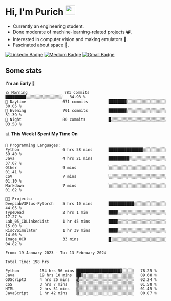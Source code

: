 <h1 align="left">Hi, I'm Purich
<img src="https://media.giphy.com/media/hvRJCLFzcasrR4ia7z/giphy.gif" width="30px"/></h1>

* Currently an engineering student.
* Done moderate of machine-learning-related projects :film_projector:.
* Interested in computer vision and making emulators :space_invader:.
* Fascinated about space :milky_way:.

[![Linkedin Badge](https://img.shields.io/badge/-Purich-blue?style=flat-square&logo=Linkedin&logoColor=white&link=https://www.linkedin.com/in/purich-siritip-16b3b3255/)](https://www.linkedin.com/in/purich-siritip-16b3b3255) [![Medium Badge](https://img.shields.io/badge/-@purich-gray?style=flat-square&labelColor=000000&logo=Medium&link=https://medium.com/@phuritsiritip)](https://medium.com/@phuritsiritip)
[![Gmail Badge](https://img.shields.io/badge/-mark.phurit@gmail.com-c14438?style=flat-square&logo=Gmail&logoColor=white&link=mailto:mark.phurit@gmail.com)](mailto:mark.phurit@gmail.com)

## Some stats

  
  <!--START_SECTION:waka-->
**I'm an Early 🐤** 

```text
🌞 Morning                781 commits         █████████░░░░░░░░░░░░░░░░   34.98 % 
🌆 Daytime                671 commits         ████████░░░░░░░░░░░░░░░░░   30.05 % 
🌃 Evening                701 commits         ████████░░░░░░░░░░░░░░░░░   31.39 % 
🌙 Night                  80 commits          █░░░░░░░░░░░░░░░░░░░░░░░░   03.58 % 
```


📊 **This Week I Spent My Time On** 

```text
💬 Programming Languages: 
Python                   6 hrs 58 mins       ███████████████░░░░░░░░░░   59.40 % 
Java                     4 hrs 21 mins       █████████░░░░░░░░░░░░░░░░   37.07 % 
Other                    9 mins              ░░░░░░░░░░░░░░░░░░░░░░░░░   01.41 % 
CSV                      7 mins              ░░░░░░░░░░░░░░░░░░░░░░░░░   01.10 % 
Markdown                 7 mins              ░░░░░░░░░░░░░░░░░░░░░░░░░   01.02 % 

🐱‍💻 Projects: 
DeepLabV3Plus-Pytorch    5 hrs 10 mins       ███████████░░░░░░░░░░░░░░   44.05 % 
TypeDead                 2 hrs 1 min         ████░░░░░░░░░░░░░░░░░░░░░   17.27 % 
Lab_05_CDLinkedList      1 hr 45 mins        ████░░░░░░░░░░░░░░░░░░░░░   15.00 % 
RiscVSimulator           1 hr 39 mins        ████░░░░░░░░░░░░░░░░░░░░░   14.06 % 
Image_OCR                33 mins             █░░░░░░░░░░░░░░░░░░░░░░░░   04.82 % 
```


<!--END_SECTION:waka-->

  <!--START_SECTION:waka-simple-->

```text
From: 19 January 2023 - To: 13 February 2024

Total Time: 198 hrs

Python         154 hrs 56 mins ███████████████████▓░░░░░   78.25 %
Java           19 hrs 10 mins  ██▒░░░░░░░░░░░░░░░░░░░░░░   09.68 %
GDScript3      4 hrs 25 mins   ▓░░░░░░░░░░░░░░░░░░░░░░░░   02.24 %
CSS            3 hrs 7 mins    ▒░░░░░░░░░░░░░░░░░░░░░░░░   01.58 %
HTML           2 hrs 51 mins   ▒░░░░░░░░░░░░░░░░░░░░░░░░   01.45 %
JavaScript     1 hr 42 mins    ▒░░░░░░░░░░░░░░░░░░░░░░░░   00.87 %
```

<!--END_SECTION:waka-simple-->

  <!--![Anurag's GitHub stats](https://github-readme-stats.vercel.app/api?username=vikimark&show_icons=true&theme=gruvbox_light)-->
  
<!--
**vikimark/vikimark** is a ✨ _special_ ✨ repository because its `README.md` (this file) appears on your GitHub profile.

Here are some ideas to get you started:

- 🔭 I’m currently working on ...
- 🌱 I’m currently learning ...
- 👯 I’m looking to collaborate on ...
- 🤔 I’m looking for help with ...
- 💬 Ask me about ...
- 📫 How to reach me: ...
- 😄 Pronouns: ...
- ⚡ Fun fact: ...
-->
